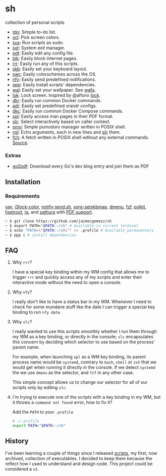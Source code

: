 # sh

collection of personal scripts

- [tdo](tdo): Simple to-do list.
- [xcl](xcl): Pick screen colors.
- [sux](sux): Run scripts as sudo.
- [sxt](sxt): System exit manager.
- [edt](edt): Easily edit any config file.
- [blk](blk): Easily block internet pages.
- [rrr](rrr): Easily run any of this scripts.
- [skb](skb): Easily set your keyboard layout.
- [swc](swc): Easily colorschemes across the OS.
- [nfy](nfy): Easily send predefined notifications.
- [ppp](ppp): Easily install scripts' dependencies.
- [wal](wal): Easily set your wallpaper. See [walls](https://github.com/jaimecgomezz/walls).
- [lok](lok): Lock screen. Inspired by @alfunx [lock](https://github.com/alfunx/.dotfiles/blob/master/.bin/lock).
- [dkr](dkr): Easily run common Docker commands.
- [adr](adr): Easily set predefined xrandr configs.
- [dkc](dkc): Easily run common Docker Compose commands.
- [xpl](xpl): Easily access man pages in their PDF format.
- [slc](slc): Select interactively based on caller context.
- [pmo](pmo): Simple pomodoro manager written in POSIX shell.
- [nsl](nsl): Echo arguments, each in new lines and [slc](slc) them.
- [fch](fch): A fetch written in POSIX shell without any external commands. [Source](https://github.com/6gk/fet.sh).

### Extras

- [go2pdf](go2pdf): Download every Go's dev blog entry and join them as PDF

## Installation

### Requirements

[yay](https://github.com/Jguer/yay), [i3lock-color](https://github.com/Raymo111/i3lock-color), [notify-send.sh](https://github.com/vlevit/notify-send.sh), [xorg-setxkbmap](https://github.com/freedesktop/xorg-setxkbmap), [dmenu](https://tools.suckless.org/dmenu/), [fzf](https://github.com/junegunn/fzf), [polkit](https://gitlab.freedesktop.org/polkit/polkit), [hsetroot](https://github.com/himdel/hsetroot), [jq](https://github.com/stedolan/jq), and [zathura](https://git.pwmt.org/pwmt/zathura) with [PDF support](https://git.pwmt.org/pwmt/zathura-pdf-mupdf).

```sh
~ $ git clone https://github.com/jaimecgomezz/sh
~ $ export PATH="$PATH:~/sh" # Available in current terminal
~ $ echo "PATH=\"$PATH:~/sh\"" >> .profile # Available permanentely
~ $ ppp i # install dependencies
```

## FAQ

1. Why `rrr`?

   I have a special key binding within my WM config that allows me to trigger `rrr` and quickly access any of my scripts and enter their interactive mode without the need to open a console.

2. Why `nfy`?

   I really don't like to have a status bar in my WM. Whenever I need to check for some mundane stuff like the date I can trigger a special key binding to run `nfy date`.

3. Why `slc`?

   I really wanted to use this scripts smoothly whether I run them through my WM as a key binding, or directly in the console; `slc` encapsulates this concern by deciding which selector to use based on the process' parent name.

   For example, when launching `xpl` as a WM key binding, its parent process name would be `systemd`, contrary to `bash`, `shell` or `zsh` that we would get when running it directly in the console. If we detect `systemd` the we use `dmenu` as the selector, and `fzf` in any other case.

   This simple concept allows us to change our selector for all of our scripts only by editing `slc`.

4. I'm trying to execute one of the scripts with a key binding in my WM, but it throws a `command not found` error, how to fix it?

   Add the `PATH` to your `.profile`

   ```sh
   # ~/.profile
   export PATH="$PATH:~/sh"
   ```

## History

I've been learning a couple of things since I released [scripts](https://github.com/jaimecgomezz/scripts), my first, now archived, collection of executables. I decided to keep them because the reflect how I used to understand and design code. This project could be considered a `v2`.
